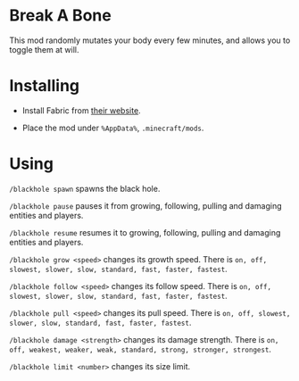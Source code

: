 # Break A Bone

This mod randomly mutates your body every few minutes, and allows you to toggle them at will.

# Installing

- Install Fabric from [their website](http://fabricmc.net/).

- Place the mod under `%AppData%`, `.minecraft/mods`.

# Using

`/blackhole spawn` spawns the black hole.

`/blackhole pause` pauses it from growing, following, pulling and damaging entities and players.

`/blackhole resume` resumes it to growing, following, pulling and damaging entities and players.

`/blackhole grow <speed>` changes its growth speed. There is `on, off, slowest, slower, slow, standard, fast, faster, fastest`.

`/blackhole follow <speed>` changes its follow speed. There is `on, off, slowest, slower, slow, standard, fast, faster, fastest`.

`/blackhole pull <speed>` changes its pull speed. There is `on, off, slowest, slower, slow, standard, fast, faster, fastest`.

`/blackhole damage <strength>` changes its damage strength. There is `on, off, weakest, weaker, weak, standard, strong, stronger, strongest`.

`/blackhole limit <number>` changes its size limit.